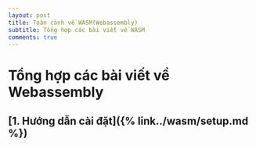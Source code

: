 ```yaml
---
layout: post
title: Toàn cảnh về WASM(Webassembly)
subtitle: Tổng hợp các bài viết về WASM
comments: true
---
```


# Tổng hợp các bài viết về Webassembly

## [1. Hướng dẫn cài đặt]({% link../wasm/setup.md %})